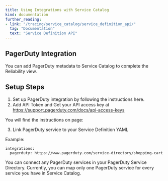 ```yaml
---
title: Using Integrations with Service Catalog
kind: documentation
further_reading:
- link: "/tracing/service_catalog/service_definition_api/"
  tag: "Documentation"
  text: "Service Definition API"
---
```




## PagerDuty Integration
You can add PagerDuty metadata to Service Catalog to complete the Reliability view.


## Setup Steps

1. Set up PagerDuty integration by following the instructions here.
2. Add API Token and Get your API access key at https://support.pagerduty.com/docs/api-access-keys

You will find the instructions on page:

3. Link PagerDuty service to your Service Definition YAML

Example:

```
integrations:
  pagerduty: https://www.pagerduty.com/service-directory/shopping-cart
```

You can connect any PagerDuty services in your PagerDuty Service Directory. Currently, you can map only one PagerDuty service for every service you have in Service Catalog.


